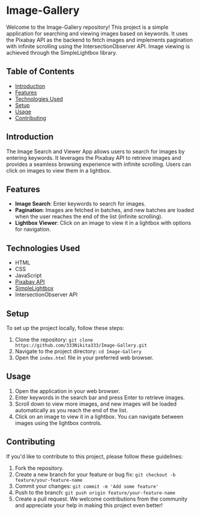 # Image-Gallery
Welcome to the Image-Gallery repository! This project is a simple application for searching and viewing images based on keywords. It uses the Pixabay API as the backend to fetch images and implements pagination with infinite scrolling using the IntersectionObserver API. Image viewing is achieved through the SimpleLightbox library.

## Table of Contents
- [Introduction](#introduction)
- [Features](#features)
- [Technologies Used](#technologies-used)
- [Setup](#setup)
- [Usage](#usage)
- [Contributing](#contributing)

## Introduction
The Image Search and Viewer App allows users to search for images by entering keywords. It leverages the Pixabay API to retrieve images and provides a seamless browsing experience with infinite scrolling. Users can click on images to view them in a lightbox.

## Features
- **Image Search**: Enter keywords to search for images.
- **Pagination**: Images are fetched in batches, and new batches are loaded when the user reaches the end of the list (infinite scrolling).
- **Lightbox Viewer**: Click on an image to view it in a lightbox with options for navigation.

## Technologies Used
- HTML
- CSS
- JavaScript
- [Pixabay API](https://pixabay.com/api/docs/)
- [SimpleLightbox](https://simplelightbox.com/)
- IntersectionObserver API

## Setup
To set up the project locally, follow these steps:
1. Clone the repository: `git clone https://github.com/333Nikita333/Image-Gallery.git`
2. Navigate to the project directory: `cd Image-Gallery`
3. Open the `index.html` file in your preferred web browser.

## Usage
1. Open the application in your web browser.
2. Enter keywords in the search bar and press Enter to retrieve images.
3. Scroll down to view more images, and new images will be loaded automatically as you reach the end of the list.
4. Click on an image to view it in a lightbox. You can navigate between images using the lightbox controls.

## Contributing
If you'd like to contribute to this project, please follow these guidelines:
1. Fork the repository.
2. Create a new branch for your feature or bug fix: `git checkout -b feature/your-feature-name`
3. Commit your changes: `git commit -m 'Add some feature'`
4. Push to the branch: `git push origin feature/your-feature-name`
5. Create a pull request.
We welcome contributions from the community and appreciate your help in making this project even better!
